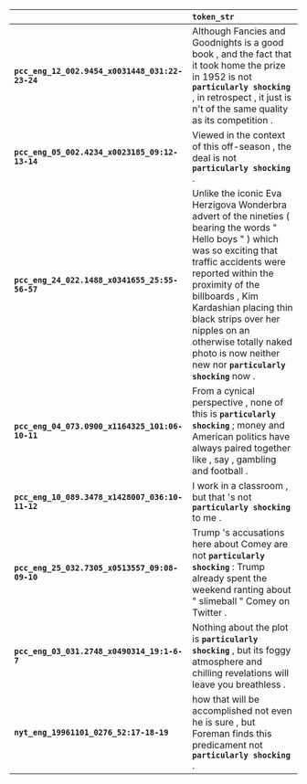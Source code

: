 |                                                 | `token_str`                                                                                                                                                                                                                                                                                                                                                        |
|:------------------------------------------------|:-------------------------------------------------------------------------------------------------------------------------------------------------------------------------------------------------------------------------------------------------------------------------------------------------------------------------------------------------------------------|
| **`pcc_eng_12_002.9454_x0031448_031:22-23-24`** | Although Fancies and Goodnights is a good book , and the fact that it took home the prize in 1952 is not __``particularly shocking``__ , in retrospect , it just is n't of the same quality as its competition .                                                                                                                                                   |
| **`pcc_eng_05_002.4234_x0023185_09:12-13-14`**  | Viewed in the context of this off-season , the deal is not __``particularly shocking``__ .                                                                                                                                                                                                                                                                         |
| **`pcc_eng_24_022.1488_x0341655_25:55-56-57`**  | Unlike the iconic Eva Herzigova Wonderbra advert of the nineties ( bearing the words " Hello boys " ) which was so exciting that traffic accidents were reported within the proximity of the billboards , Kim Kardashian placing thin black strips over her nipples on an otherwise totally naked photo is now neither new nor __``particularly shocking``__ now . |
| **`pcc_eng_04_073.0900_x1164325_101:06-10-11`** | From a cynical perspective , none of this is __``particularly shocking``__ ; money and American politics have always paired together like , say , gambling and football .                                                                                                                                                                                          |
| **`pcc_eng_10_089.3478_x1428007_036:10-11-12`** | I work in a classroom , but that 's not __``particularly shocking``__ to me .                                                                                                                                                                                                                                                                                      |
| **`pcc_eng_25_032.7305_x0513557_09:08-09-10`**  | Trump 's accusations here about Comey are not __``particularly shocking``__ : Trump already spent the weekend ranting about " slimeball " Comey on Twitter .                                                                                                                                                                                                       |
| **`pcc_eng_03_031.2748_x0490314_19:1-6-7`**     | Nothing about the plot is __``particularly shocking``__ , but its foggy atmosphere and chilling revelations will leave you breathless .                                                                                                                                                                                                                            |
| **`nyt_eng_19961101_0276_52:17-18-19`**         | how that will be accomplished not even he is sure , but Foreman finds this predicament not __``particularly shocking``__ .                                                                                                                                                                                                                                         |